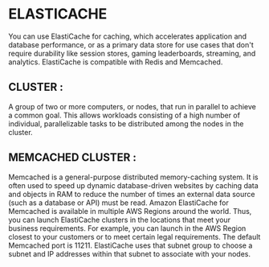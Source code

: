 # ELASTICACHE

You can use ElastiCache for caching, which accelerates application and database performance, or as a primary data store for use cases that don't require durability like session stores, gaming leaderboards, streaming, and analytics. ElastiCache is compatible with Redis and Memcached.

## CLUSTER : 

A group of two or more computers, or nodes, that run in parallel to achieve a common goal. This allows workloads consisting of a high number of individual, parallelizable tasks to be distributed among the nodes in the cluster.

## MEMCACHED CLUSTER : 

Memcached is a general-purpose distributed memory-caching system. It is often used to speed up dynamic database-driven websites by caching data and objects in RAM to reduce the number of times an external data source (such as a database or API) must be read. Amazon ElastiCache for Memcached is available in multiple AWS Regions around the world. Thus, you can launch ElastiCache clusters in the locations that meet your business requirements. For example, you can launch in the AWS Region closest to your customers or to meet certain legal requirements.
The default Memcached port is 11211. ElastiCache uses that subnet group to choose a subnet and IP addresses within that subnet to associate with your nodes.
